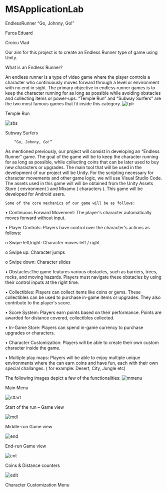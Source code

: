 # MSApplicationLab
EndlessRunner
“Go, Johnny, Go!”

Furca Eduard

Croicu Vlad 


Our aim for this project is to create an Endless Runner type of game using Unity.

What is an Endless Runner?

An endless runner is a type of video game where the player controls a character who continuously moves forward through a level or environment with no end in sight. The primary objective in endless runner games is to keep the character running for as long as possible while avoiding obstacles and collecting items or power-ups. “Temple Run” and “Subway Surfers” are the two most famous games that fit inside this category. 
  ![tplr](https://github.com/EdyX11/MSApplicationLab/assets/101589800/2b540390-a814-4f3f-b959-92f8b733af35)
 
  Temple Run	
  
![sbs](https://github.com/EdyX11/MSApplicationLab/assets/101589800/e6af9e31-95da-4626-84ee-413ef1537071)

 Subway Surfers



		“Go, Johnny, Go!”
	
As mentioned previously, our project will consist in developing an “Endless Runner” game. The goal of the  game will be to keep the character running for as long as possible, while collecting coins that can be later used to buy new characters or upgrades.
	The main tool that will be used in the development of our project will be Unity.
	For the scripting necessary for character movements and other game logic, we will use Visual Studio Code.
The assets used in this game will will be obtained from the Unity Assets Store ( environment ) and Mixamo ( characters ).
	This game will be developed for Android users.

	Some of the core mechanics of our game will be as follows:
•	Continuous Forward Movement: The player's character automatically moves forward without input.

•	Player Controls: Players have control over the character's actions as follows:

o	Swipe left/right: Character moves left / right

o	Swipe up: Character jumps

o	Swipe down: Character slides

•	Obstacles:The game features various obstacles, such as barriers, trees, rocks, and moving hazards. Players must navigate these obstacles by using their control inputs at the right time.

•	Collectibles: Players can collect items like coins or gems. These collectibles can be used to purchase in-game items or upgrades. They also contribute to the player's score.

•	Score System: Players earn points based on their performance. Points are awarded for distance covered, collectibles collected.

•	In-Game Store: Players can spend in-game currency to purchase upgrades or characters.

•	Character Customization: Players will be able to create their own custom character inside the game.

•	Multiple play maps: Players will be able to enjoy multiple unique environments where the can earn coins and have fun, each with their own special challanges. ( for example: Desert, City, Jungle etc)




The following images depict a few of the functionalities:
 ![mmenu](https://github.com/EdyX11/MSApplicationLab/assets/101589800/deeb4612-31dc-4f5c-b79e-31b584332440)

Main Menu


 ![sttart](https://github.com/EdyX11/MSApplicationLab/assets/101589800/18d33bc5-a59d-4f76-99ad-fa9bc4173a61)

Start of the run – Game view

 ![mdl](https://github.com/EdyX11/MSApplicationLab/assets/101589800/a2c7b453-2338-4c5f-b2e7-9e56f985fb5b)

Middle-run Game view

 ![end](https://github.com/EdyX11/MSApplicationLab/assets/101589800/5fad04bf-625c-4c38-8773-1577fe24a901)

End-run Game view

 ![cnt](https://github.com/EdyX11/MSApplicationLab/assets/101589800/afbf97b9-b7e2-44e6-a8f7-d593dc0fd8f4)

Coins & Distance counters

 ![edit](https://github.com/EdyX11/MSApplicationLab/assets/101589800/d67a4e28-5a31-47e3-a918-84eaec181028)

Character Customization Menu




 
